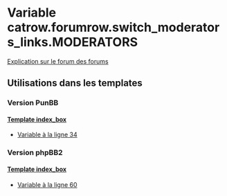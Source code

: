 # Variable catrow.forumrow.switch_moderators_links.MODERATORS
[Explication sur le forum des forums](http://forum.forumactif.com/t294113-listing-des-variables#catrow.forumrow.switch_moderators_links.MODERATORS)
## Utilisations dans les templates
### Version PunBB
#### [Template index_box](punbb/index_box.md)
* [Variable à la ligne 34](../punbb/index_box.tpl#L34)
### Version phpBB2
#### [Template index_box](subsilver/index_box.md)
* [Variable à la ligne 60](../subsilver/index_box.tpl#L60)